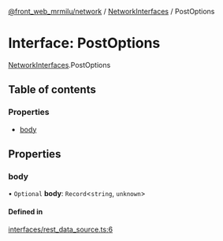[@front_web_mrmilu/network](../Network.md) / [NetworkInterfaces](../modules/NetworkInterfaces.md) / PostOptions

# Interface: PostOptions

[NetworkInterfaces](../modules/NetworkInterfaces.md).PostOptions

## Table of contents

### Properties

- [body](NetworkInterfaces.PostOptions.md#body)

## Properties

### body

• `Optional` **body**: `Record`<`string`, `unknown`\>

#### Defined in

[interfaces/rest_data_source.ts:6](https://github.com/mrmilu/front_web_mrmilu/blob/da9951b/packages/network/src/interfaces/rest_data_source.ts#L6)
